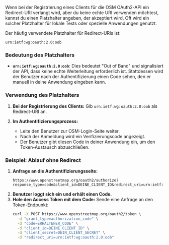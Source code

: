 Wenn bei der Registrierung eines Clients für die OSM OAuth2-API ein Redirect-URI verlangt wird, aber du keine echte URI verwenden möchtest, kannst du einen Platzhalter angeben, der akzeptiert wird. Oft wird ein solcher Platzhalter für lokale Tests oder spezielle Anwendungen genutzt.

Der häufig verwendete Platzhalter für Redirect-URIs ist:

```plaintext
urn:ietf:wg:oauth:2.0:oob
```

### Bedeutung des Platzhalters
- **`urn:ietf:wg:oauth:2.0:oob`**: Dies bedeutet "Out of Band" und signalisiert der API, dass keine echte Weiterleitung erforderlich ist. Stattdessen wird der Benutzer nach der Authentifizierung einen Code sehen, den er manuell in deine Anwendung eingeben kann.

### Verwendung des Platzhalters
1. **Bei der Registrierung des Clients:**
   Gib `urn:ietf:wg:oauth:2.0:oob` als Redirect-URI an.
   
2. **Im Authentifizierungsprozess:**
   - Leite den Benutzer zur OSM-Login-Seite weiter.
   - Nach der Anmeldung wird ein Verifizierungscode angezeigt.
   - Der Benutzer gibt diesen Code in deiner Anwendung ein, um den Token-Austausch abzuschließen.

### Beispiel: Ablauf ohne Redirect
1. **Anfrage an die Authentifizierungsseite:**
   ```plaintext
   https://www.openstreetmap.org/oauth2/authorize?response_type=code&client_id=DEINE_CLIENT_ID&redirect_uri=urn:ietf:wg:oauth:2.0:oob&scope=write_notes
   ```
2. **Benutzer loggt sich ein und erhält einen Code.**
3. **Hole den Access Token mit dem Code:**
   Sende eine Anfrage an den Token-Endpunkt:
   ```bash
   curl -X POST https://www.openstreetmap.org/oauth2/token \
     -d "grant_type=authorization_code" \
     -d "code=ERHALTENER_CODE" \
     -d "client_id=DEINE_CLIENT_ID" \
     -d "client_secret=DEIN_CLIENT_SECRET" \
     -d "redirect_uri=urn:ietf:wg:oauth:2.0:oob"
   ```
